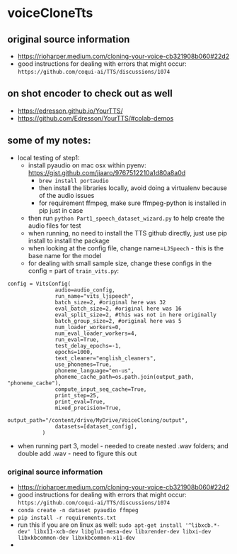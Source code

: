 # voiceCloneTts

## original source information 
- https://rioharper.medium.com/cloning-your-voice-cb321908b060#22d2
- good instructions for dealing with errors that might occur: `https://github.com/coqui-ai/TTS/discussions/1074` 

## on shot encoder to check out as well 
- https://edresson.github.io/YourTTS/
- https://github.com/Edresson/YourTTS/#colab-demos

## some of my notes:

- local testing of step1: 
    - install pyaudio on mac osx within pyenv: https://gist.github.com/jiaaro/9767512210a1d80a8a0d
        - `brew install portaudio` 
        - then install the libraries locally, avoid doing a virtualenv because of the audio issues 
        - for requirement ffmpeg, make sure ffmpeg-python is installed in pip just in case
    - then run `python Part1_speech_dataset_wizard.py` to help create the audio files for test 
    - when running, no need to install the TTS github directly, just use pip install to install the package
    - when looking at the config file, change name=`LJSpeech` - this is the base name for the model 
    - for dealing with small sample size, change these configs in the config = part of `train_vits.py`: 

 ```
 config = VitsConfig(
                audio=audio_config,
                run_name="vits_ljspeech",
                batch_size=2, #original here was 32 
                eval_batch_size=2, #original here was 16
                eval_split_size=2, #this was not in here originally
                batch_group_size=2, #original here was 5 
                num_loader_workers=0,
                num_eval_loader_workers=4,
                run_eval=True,
                test_delay_epochs=-1,
                epochs=1000,
                text_cleaner="english_cleaners",
                use_phonemes=True,
                phoneme_language="en-us",
                phoneme_cache_path=os.path.join(output_path, "phoneme_cache"),
                compute_input_seq_cache=True,
                print_step=25,
                print_eval=True,
                mixed_precision=True,
                output_path="/content/drive/MyDrive/VoiceCloning/output",
                datasets=[dataset_config],
            )
```
- when running part 3, model - needed to create nested .wav folders; and double add .wav - need to figure this out 




### original source information 
- https://rioharper.medium.com/cloning-your-voice-cb321908b060#22d2
- good instructions for dealing with errors that might occur: `https://github.com/coqui-ai/TTS/discussions/1074` 
- `conda create -n dataset pyaudio ffmpeg`
- `pip install -r requirements.txt`
- run this if you are on linux as well: 
`sudo apt-get install '^libxcb.*-dev' libx11-xcb-dev libglu1-mesa-dev libxrender-dev libxi-dev libxkbcommon-dev libxkbcommon-x11-dev`
- 
